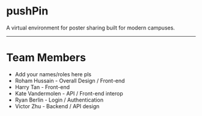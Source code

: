 # pushPin
A virtual environment for poster sharing built for modern campuses.

---

# Team Members
 - Add your names/roles here pls
 - Roham Hussain - Overall Design / Front-end
 - Harry Tan - Front-end
 - Kate Vandermolen - API / Front-end interop
 - Ryan Berlin - Login / Authentication
 - Victor Zhu - Backend / API design
